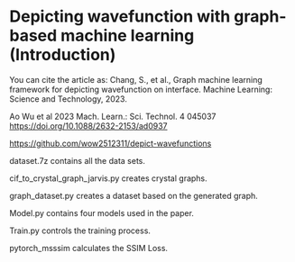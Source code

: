# Depicting wavefunction with graph-based machine learning (Introduction)

You can cite the article as:
Chang, S., et al., Graph machine learning framework for depicting wavefunction on interface. Machine Learning: Science and Technology, 2023.

Ao Wu et al 2023 Mach. Learn.: Sci. Technol. 4 045037 https://doi.org/10.1088/2632-2153/ad0937

https://github.com/wow2512311/depict-wavefunctions

dataset.7z contains all the data sets.

cif_to_crystal_graph_jarvis.py creates crystal graphs.

graph_dataset.py creates a dataset based on the generated graph.

Model.py contains four models used in the paper.

Train.py controls the training process. 

pytorch_msssim calculates the SSIM Loss.






